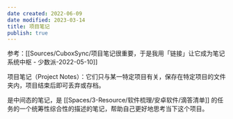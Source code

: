 ```yaml
---
date created: 2022-06-09
date modified: 2023-03-14
title: 项目笔记
publish: true
---
```

参考：[[Sources/CuboxSync/项目笔记很重要，于是我用「链接」让它成为笔记系统中枢 - 少数派-2022-05-10]]

项目笔记（Project Notes）：它们只与某一特定项目有关，保存在特定项目的文件夹内，项目结束后即可丢弃或存档。

是中间态的笔记，是 [[Spaces/3-Resource/软件梳理/安卓软件/滴答清单]] 的任务的一个统筹性综合性的描述的笔记，帮助自己更好地思考当下这个项目。